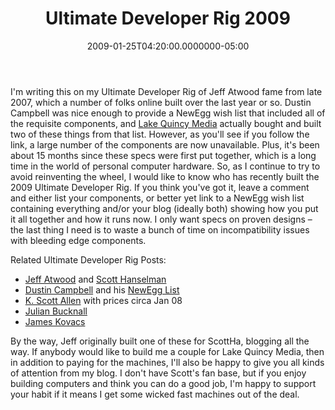 ﻿---
title: Ultimate Developer Rig 2009
date: "2009-01-25T04:20:00.0000000-05:00"
description: I'm writing this on my Ultimate Developer Rig of Jeff Atwood fame
featuredImage: img/ultimate-developer-rig-2009-featured.png
---

I'm writing this on my Ultimate Developer Rig of Jeff Atwood fame from late 2007, which a number of folks online built over the last year or so. Dustin Campbell was nice enough to provide a NewEgg wish list that included all of the requisite components, and [Lake Quincy Media](http://lakequincy.com/) actually bought and built two of these things from that list. However, as you'll see if you follow the link, a large number of the components are now unavailable. Plus, it's been about 15 months since these specs were first put together, which is a long time in the world of personal computer hardware. So, as I continue to try to avoid reinventing the wheel, I would like to know who has recently built the 2009 Ultimate Developer Rig. If you think you've got it, leave a comment and either list your components, or better yet link to a NewEgg wish list containing everything and/or your blog (ideally both) showing how you put it all together and how it runs now. I only want specs on proven designs – the last thing I need is to waste a bunch of time on incompatibility issues with bleeding edge components.

Related Ultimate Developer Rig Posts:

* [Jeff Atwood](http://www.codinghorror.com/blog/archives/000918.html) and [Scott Hanselman](http://www.hanselman.com/blog/TheCodingHorrorUltimateDeveloperRigThrowdownPart2.aspx)
* [Dustin Campbell](http://diditwith.net/2008/01/18/TheUltimateDeveloperRigFinalBuild.aspx) and his [NewEgg List](http://secure.newegg.com/NewVersion/wishlist/PublicWishDetail.asp?WishListNumber=8963167)
* [K. Scott Allen](http://odetocode.com/Blogs/scott/archive/2008/01/21/11667.aspx) with prices circa Jan 08
* [Julian Bucknall](http://www.boyet.com/Articles/UltimateDeveloperRig.html)
* [James Kovacs](http://codebetter.com/blogs/james.kovacs/archive/2008/06/05/ultimate-developer-rig-kovacs-edition.aspx)

By the way, Jeff originally built one of these for ScottHa, blogging all the way. If anybody would like to build me a couple for Lake Quincy Media, then in addition to paying for the machines, I'll also be happy to give you all kinds of attention from my blog. I don't have Scott's fan base, but if you enjoy building computers and think you can do a good job, I'm happy to support your habit if it means I get some wicked fast machines out of the deal.

